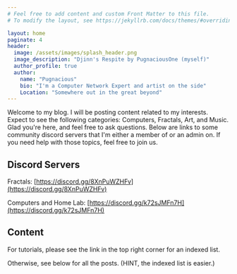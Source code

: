 ```yaml
---
# Feel free to add content and custom Front Matter to this file.
# To modify the layout, see https://jekyllrb.com/docs/themes/#overriding-theme-defaults

layout: home
paginate: 4
header:
  image: /assets/images/splash_header.png
  image_description: "Djinn's Respite by PugnaciousOne (myself)"
  author_profile: true
  author:
    name: "Pugnacious"
    bio: "I'm a Computer Network Expert and artist on the side"
    Location: "Somewhere out in the great beyond"
---
```

Welcome to my blog.  I will be posting content related to my interests.  Expect to see the following categories: Computers, Fractals, Art, and Music.  Glad you're here, and feel free to ask questions.  Below are links to some community discord servers that I'm either a member of or an admin on.  If you need help with those topics, feel free to join us.

## Discord Servers

Fractals: [https://discord.gg/8XnPuWZHFv](https://discord.gg/8XnPuWZHFv)

Computers and Home Lab: [https://discord.gg/k72sJMFn7H](https://discord.gg/k72sJMFn7H)


## Content

For tutorials, please see the link in the top right corner for an indexed list.

Otherwise, see below for all the posts.  (HINT, the indexed list is easier.)
